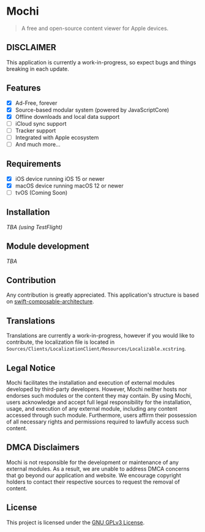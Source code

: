 # Mochi
> A free and open-source content viewer for Apple devices.

## DISCLAIMER
This application is currently a work-in-progress, so expect bugs and things breaking in each update.

## Features
- [X] Ad-Free, forever
- [X] Source-based modular system (powered by JavaScriptCore)
- [X] Offline downloads and local data support
- [ ] iCloud sync support
- [ ] Tracker support
- [ ] Integrated with Apple ecosystem
- [ ] And much more...

## Requirements
- [X] iOS device running iOS 15 or newer
- [X] macOS device running macOS 12 or newer 
- [ ] tvOS (Coming Soon)

## Installation
*TBA (using TestFlight)*

## Module development
*TBA*

## Contribution
Any contribution is greatly appreciated. This application's structure is based on [swift-composable-architecture](https://github.com/pointfreeco/swift-composable-architecture).

## Translations
Translations are currently a work-in-progress, however if you would like to contribute, the localization file is located in `Sources/Clients/LocalizationClient/Resources/Localizable.xcstring`.

## Legal Notice
Mochi facilitates the installation and execution of external modules developed by third-party developers. However, Mochi neither hosts nor endorses such modules or the content they may contain. By using Mochi, users acknowledge and accept full legal responsibility for the installation, usage, and execution of any external module, including any content accessed through such module. Furthermore, users affirm their possession of all necessary rights and permissions required to lawfully access such content.

## DMCA Disclaimers
Mochi is not responsible for the development or maintenance of any external modules. As a result, we are unable to address DMCA concerns that go beyond our application and website. We encourage copyright holders to contact their respective sources to request the removal of content.

## License
This project is licensed under the [GNU GPLv3 License](LICENSE).
